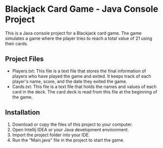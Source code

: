 # Blackjack Card Game - Java Console Project
This is a Java console project for a Blackjack card game. The game simulates a game where the player tries to reach a total value of 21 using their cards.

## Project Files
- Players.txt: This file is a text file that stores the final information of players who have played the game and exited. It keeps track of each player's name, score, and the date they exited the game.
- Cards.txt: This file is a text file that holds the names and values of each card in the deck. The card deck is read from this file at the beginning of the game.

## Installation
1. Download or copy the files of this project to your computer.
2.  Open Intellij IDEA or your Java development environment.
3.  Import the project folder into your IDE.
4.  Run the "Main.java" file in the project to start the game.